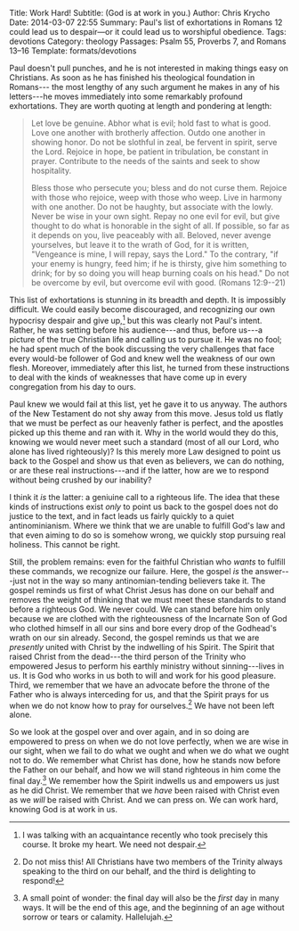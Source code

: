 Title: Work Hard!
Subtitle: (God is at work in you.)
Author: Chris Krycho
Date: 2014-03-07 22:55
Summary: Paul's list of exhortations in Romans 12 could lead us to despair—or it could lead us to worshipful obedience.
Tags: devotions
Category: theology
Passages: Psalm 55, Proverbs 7, and Romans 13–16
Template: formats/devotions

Paul doesn't pull punches, and he is not interested in making things easy on
Christians. As soon as he has finished his theological foundation in Romans---
the most lengthy of any such argument he makes in any of his letters---he moves
immediately into some remarkably profound exhortations. They are worth quoting
at length and pondering at length:

> Let love be genuine. Abhor what is evil; hold fast to what is good. Love one
> another with brotherly affection. Outdo one another in showing honor. Do not
> be slothful in zeal, be fervent in spirit, serve the Lord. Rejoice in hope, be
> patient in tribulation, be constant in prayer. Contribute to the needs of the
> saints and seek to show hospitality.
>
> Bless those who persecute you; bless and do not curse them. Rejoice with those
> who rejoice, weep with those who weep. Live in harmony with one another. Do
> not be haughty, but associate with the lowly. Never be wise in your own sight.
> Repay no one evil for evil, but give thought to do what is honorable in the
> sight of all. If possible, so far as it depends on you, live peaceably with
> all. Beloved, never avenge yourselves, but leave it to the wrath of God, for
> it is written, "Vengeance is mine, I will repay, says the Lord." To the
> contrary, "if your enemy is hungry, feed him; if he is thirsty, give him
> something to drink; for by so doing you will heap burning coals on his head."
> Do not be overcome by evil, but overcome evil with good. (Romans 12:9--21)

This list of exhortations is stunning in its breadth and depth. It is impossibly
difficult. We could easily become discouraged, and recognizing our own hypocrisy
despair and give up,[^despair] but this was clearly not Paul's intent. Rather,
he was setting before his audience---and thus, before us---a picture of the true
Christian life and calling us to pursue it. He was no fool; he had spent much of
the book discussing the very challenges that face every would-be follower of God
and knew well the weakness of our own flesh. Moreover, immediately after this
list, he turned from these instructions to deal with the kinds of weaknesses
that have come up in every congregation from his day to ours.

Paul knew we would fail at this list, yet he gave it to us anyway. The authors
of the New Testament do not shy away from this move. Jesus told us flatly that
we must be perfect as our heavenly father is perfect, and the apostles picked up
this theme and ran with it. Why in the world would they do this, knowing we
would never meet such a standard (most of all our Lord, who alone has lived
righteously)? Is this merely more Law designed to point us back to the Gospel
and show us that even as believers, we can do nothing, or are these real
instructions---and if the latter, how are we to respond without being crushed by
our inability?

I think it *is* the latter: a geniuine call to a righteous life. The idea that
these kinds of instructions exist *only* to point us back to the gospel does not
do justice to the text, and in fact leads us fairly quickly to a quiet
antinominianism. Where we think that we are unable to fulfill God's law and that
even aiming to do so is somehow wrong, we quickly stop pursuing real holiness.
This cannot be right.

Still, the problem remains: even for the faithful Christian who *wants* to
fulfill these commands, we recognize our failure. Here, the gospel *is* the
answer---just not in the way so many antinomian-tending believers take it. The
gospel reminds us first of what Christ Jesus has done on our behalf and removes
the weight of thinking that we must meet these standards to stand before a
righteous God. We never could. We can stand before him only because we are
clothed with the righteousness of the Incarnate Son of God who clothed himself
in all our sins and bore every drop of the Godhead's wrath on our sin already.
Second, the gospel reminds us that we are *presently* united with Christ by the
indwelling of his Spirit. The Spirit that raised Christ from the dead---the
third person of the Trinity who empowered Jesus to perform his earthly ministry
without sinning---lives in us. It is God who works in us both to will and work
for his good pleasure. Third, we remember that we have an advocate before the
throne of the Father who is always interceding for us, and that the Spirit prays
for us when we do not know how to pray for ourselves.[^trinity] We have not been
left alone.

So we look at the gospel over and over again, and in so doing are empowered to
press on when we do not love perfectly, when we are wise in our sight, when we
fail to do what we ought and when we do what we ought not to do. We remember
what Christ has done, how he stands now before the Father on our behalf, and how
we will stand righteous in him come the final day.[^first] We remember how the
Spirit indwells us and empowers us just as he did Christ. We remember that we
*have* been raised with Christ even as we *will* be raised with Christ. And we
can press on. We can work hard, knowing God is at work in us.

[^despair]: I was talking with an acquaintance recently who took precisely this
course. It broke my heart. We need not despair.

[^trinity]: Do not miss this! All Christians have two members of the Trinity
always speaking to the third on our behalf, and the third is delighting to
respond!

[^first]: A small point of wonder: the final day will also be the *first* day in
many ways. It will be the end of this age, and the beginning of an age without
sorrow or tears or calamity. Hallelujah.